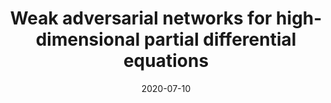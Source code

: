 ---
title: "Weak adversarial networks for high-dimensional partial differential equations"
collection: publications
category: manuscripts
# permalink: /publication/2020-paper-1
date: 2020-07-10
venue: 'Journal of Computational Physics 411 (2020): 109409'
# slidesurl: 'http://yaohua32.github.io/files/slides1.pdf'
paperurl: 'https://doi.org/10.1016/j.jcp.2020.109409'
# bibtexurl: 'http://yaohua32.github.io/files/bibtex1.bib'
# citation: 'Your Name, You. (2009). &quot;Paper Title Number 1.&quot; <i>Journal 1</i>. 1(1).'
---